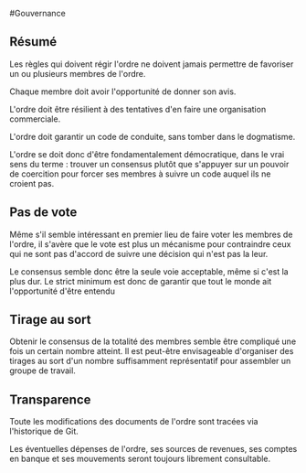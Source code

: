#Gouvernance

## Résumé

Les règles qui doivent régir l'ordre ne doivent jamais permettre de favoriser un ou plusieurs membres de l'ordre.

Chaque membre doit avoir l'opportunité de donner son avis.

L'ordre doit être résilient à des tentatives d'en faire une organisation commerciale.

L'ordre doit garantir un code de conduite, sans tomber dans le dogmatisme.

L'ordre se doit donc d'être fondamentalement démocratique, dans le vrai sens du terme : trouver un consensus plutôt que s'appuyer sur un pouvoir de coercition pour forcer ses membres à suivre un code auquel ils ne croient pas.


## Pas de vote

Même s'il semble intéressant en premier lieu de faire voter les membres de l'ordre, il s'avère que le vote est plus un mécanisme pour contraindre ceux qui ne sont pas d'accord de suivre une décision qui n'est pas la leur.

Le consensus semble donc être la seule voie acceptable, même si c'est la plus dur. Le strict minimum est donc de garantir que tout le monde ait l'opportunité d'être entendu

## Tirage au sort

Obtenir le consensus de la totalité des membres semble être compliqué une fois un certain nombre atteint. Il est peut-être envisageable d'organiser des tirages au sort d'un nombre suffisamment représentatif pour assembler un groupe de travail.

## Transparence

Toute les modifications des documents de l'ordre sont tracées via l'historique de Git.

Les éventuelles dépenses de l'ordre, ses sources de revenues, ses comptes en banque et ses mouvements seront toujours librement consultable. 
